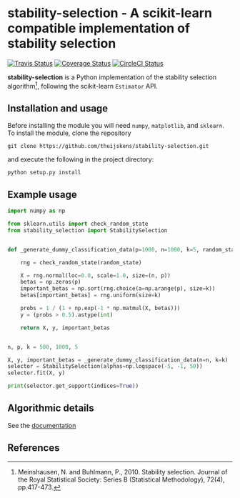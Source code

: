# stability-selection - A scikit-learn compatible implementation of stability selection

[![Travis Status](https://travis-ci.org/thuijskens/stability-selection.svg?branch=master)](https://travis-ci.org/thuijskens/stability-selection)
[![Coverage Status](https://coveralls.io/repos/github/thuijskens/stability-selection/badge.svg?branch=master)](https://coveralls.io/github/thuijskens/stability-selection?branch=master)
[![CircleCI Status](https://circleci.com/gh/thuijskens/stability-selection.svg?style=shield&circle-token=:circle-token)](https://circleci.com/gh/thuijskens/stability-selection/tree/master)

**stability-selection** is a Python implementation of the stability selection algorithm[^1], following
the scikit-learn `Estimator` API.

## Installation and usage

Before installing the module you will need `numpy`, `matplotlib`, and `sklearn`.
To install the module, clone the repository
```shell
git clone https://github.com/thuijskens/stability-selection.git
``` 
and execute the following in the project directory:
```shell
python setup.py install
```

## Example usage

```python
import numpy as np

from sklearn.utils import check_random_state
from stability_selection import StabilitySelection


def _generate_dummy_classification_data(p=1000, n=1000, k=5, random_state=123321):

    rng = check_random_state(random_state)

    X = rng.normal(loc=0.0, scale=1.0, size=(n, p))
    betas = np.zeros(p)
    important_betas = np.sort(rng.choice(a=np.arange(p), size=k))
    betas[important_betas] = rng.uniform(size=k)

    probs = 1 / (1 + np.exp(-1 * np.matmul(X, betas)))
    y = (probs > 0.5).astype(int)

    return X, y, important_betas


n, p, k = 500, 1000, 5

X, y, important_betas = _generate_dummy_classification_data(n=n, k=k)
selector = StabilitySelection(alphas=np.logspace(-5, -1, 50))
selector.fit(X, y)

print(selector.get_support(indices=True))
```

## Algorithmic details

See the [documentation](https://thuijskens.github.io/stability-selection/docs/index.html)

## References

[^1]: Meinshausen, N. and Buhlmann, P., 2010. Stability selection. Journal of the Royal Statistical Society:
    Series B (Statistical Methodology), 72(4), pp.417-473.
